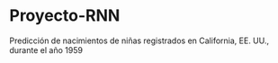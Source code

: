 # Proyecto-RNN
Predicción de nacimientos de niñas registrados en California, EE. UU., durante el año 1959

